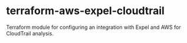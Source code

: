# terraform-aws-expel-cloudtrail
Terraform module for configuring an integration with Expel and AWS for CloudTrail analysis.
